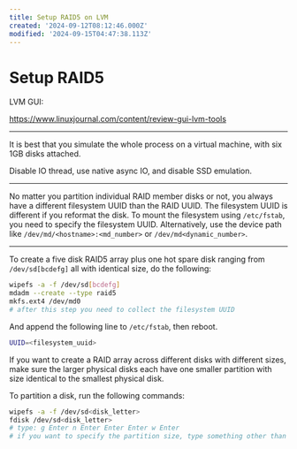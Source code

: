 ```yaml
---
title: Setup RAID5 on LVM
created: '2024-09-12T08:12:46.000Z'
modified: '2024-09-15T04:47:38.113Z'
---
```


# Setup RAID5

LVM GUI:

https://www.linuxjournal.com/content/review-gui-lvm-tools

---

It is best that you simulate the whole process on a virtual machine, with six 1GB disks attached.

Disable IO thread, use native async IO, and disable SSD emulation.

---

No matter you partition individual RAID member disks or not, you always have a different filesystem UUID than the RAID UUID. The filesystem UUID is different if you reformat the disk. To mount the filesystem using `/etc/fstab`, you need to specify the filesystem UUID. Alternatively, use the device path like `/dev/md/<hostname>:<md_number>` or `/dev/md<dynamic_number>`.

---

To create a five disk RAID5 array plus one hot spare disk ranging from `/dev/sd[bcdefg]` all with identical size, do the following:

```bash
wipefs -a -f /dev/sd[bcdefg]
mdadm --create --type raid5
mkfs.ext4 /dev/md0
# after this step you need to collect the filesystem UUID
```

And append the following line to `/etc/fstab`, then reboot.

```bash
UUID=<filesystem_uuid> 
```

If you want to create a RAID array across different disks with different sizes, make sure the larger physical disks each have one smaller partition with size identical to the smallest physical disk.

To partition a disk, run the following commands:

```bash
wipefs -a -f /dev/sd<disk_letter>
fdisk /dev/sd<disk_letter>
# type: g Enter n Enter Enter Enter w Enter 
# if you want to specify the partition size, type something other than default after 'n'
```



